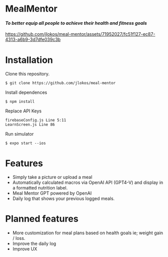 # MealMentor
#### <em> To better equip all people to achieve their health and fitness goals </em>

https://github.com/jlokos/meal-mentor/assets/71952027/fc51f127-ec87-4313-a6b9-3d7dfe039c3b

# Installation
Clone this repository.
```shell
$ git clone https://github.com/jlokos/meal-mentor
```

Install dependences 
```shell
$ npm install 
```

Replace API Keys 

```shell
firebaseConfig.js Line 5:11
LearnScreen.js Line 86
```

Run simulator
```shell
$ expo start --ios     
```

# Features

* Simply take a picture or upload a meal
* Automatically calculated macros via OpenAI API (GPT4-V) and display in a formatted nutrition label. 
* Meal Mentor GPT powered by OpenAI
* Daily log that shows your previous logged meals.

# Planned features

* More customization for meal plans based on health goals ie; weight gain / loss.
* Improve the daily log 
* Improve UX
